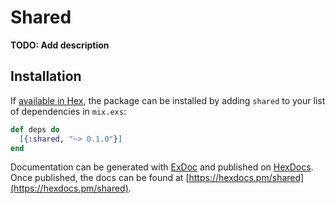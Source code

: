 # Shared

**TODO: Add description**

## Installation

If [available in Hex](https://hex.pm/docs/publish), the package can be installed
by adding `shared` to your list of dependencies in `mix.exs`:

```elixir
def deps do
  [{:shared, "~> 0.1.0"}]
end
```

Documentation can be generated with [ExDoc](https://github.com/elixir-lang/ex_doc)
and published on [HexDocs](https://hexdocs.pm). Once published, the docs can
be found at [https://hexdocs.pm/shared](https://hexdocs.pm/shared).

